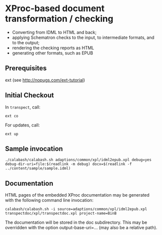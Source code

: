 # XProc-based document transformation / checking

 * Converting from IDML to HTML and back;
 * applying Schematron checks to the input, to intermediate formats, and to the output;
 * rendering the checking reports as HTML
 * generating other formats, such as EPUB

## Prerequisites

ext (see http://nopugs.com/ext-tutorial)

## Initial Checkout

In ```transpect```, call:

    ext co

For updates, call:

    ext up

## Sample invocation

    ./calabash/calabash.sh adaptions/common/xpl/idml2epub.xpl debug=yes debug-dir-uri=file:$(readlink -m debug) docx=$(readlink -f ../content/sample/sample.idml)

## Documentation

HTML pages of the embedded XProc documentation may be generated with the following command line invocation: 

    calabash/calabash.sh -i source=adaptions/common/xpl/idml2epub.xpl transpectdoc/xpl/transpectdoc.xpl project-name=BinB

The documentation will be stored in the doc subdirectory. This may be overridden with the option output-base-uri=… (may also be a relative path).


